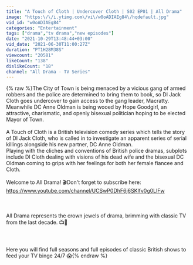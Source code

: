 ```yaml
---
title: "A Touch of Cloth | Undercover Cloth | S02 EP01 | All Drama"
image: "https:\/\/i.ytimg.com\/vi\/w0oADIAEg84\/hqdefault.jpg"
vid_id: "w0oADIAEg84"
categories: "Entertainment"
tags: ["drama","tv drama","new episodes"]
date: "2021-10-29T13:48:44+03:00"
vid_date: "2021-06-30T11:00:27Z"
duration: "PT1H28M38S"
viewcount: "20581"
likeCount: "138"
dislikeCount: "18"
channel: "All Drama - TV Series"
---
```

{% raw %}The City of Town is being menaced by a vicious gang of armed robbers and the police are determined to bring them to book, so DI Jack Cloth goes undercover to gain access to the gang leader, Macratty. Meanwhile DC Anne Oldman is being wooed by Hope Goodgirl, an attractive, charismatic, and openly bisexual politician hoping to be elected Mayor of Town.<br /><br />A Touch of Cloth is a British television comedy series which tells the story of DI Jack Cloth, who is called in to investigate an apparent series of serial killings alongside his new partner, DC Anne Oldman. <br />Playing with the cliches and conventions of British police dramas, subplots include DI Cloth dealing with visions of his dead wife and the bisexual DC Oldman coming to grips with her feelings for both her female fiancee and Cloth.<br /><br />Welcome to All Drama! 🎬Don't forget to subscribe here: <a rel="nofollow" target="blank" href="https://www.youtube.com/channel/UCSwP0DhF6j6SKlfv0g0LlFw">https://www.youtube.com/channel/UCSwP0DhF6j6SKlfv0g0LlFw</a><br /><br /><br /><br />All Drama represents the crown jewels of drama, brimming with classic TV from the last decade. 📺👏<br /><br /><br /><br />Here you will find full seasons and full episodes of classic British shows to feed your TV binge 24/7 😱{% endraw %}
